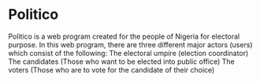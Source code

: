 # Politico

Politico is a web program created for the people of Nigeria for electoral purpose.
In this web program, there are three different major actors (users) which consist of the following:
The electoral umpire (election coordinator)
The candidates (Those who want to be elected into public office)
The voters (Those who are to vote for the candidate of their choice)
